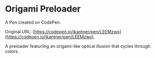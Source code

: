 # Origami Preloader

A Pen created on CodePen.

Original URL: [https://codepen.io/jkantner/pen/LEEMzwo](https://codepen.io/jkantner/pen/LEEMzwo).

A preloader featuriing an origami-like optical illusion that cycles through colors.
